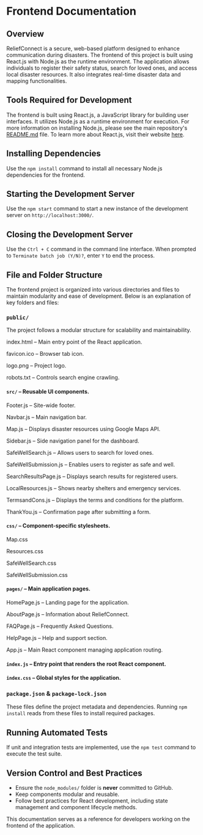 # Frontend Documentation

## Overview
ReliefConnect is a secure, web-based platform designed to enhance communication during disasters. The frontend of this project is built using React.js with Node.js as the runtime environment. The application allows individuals to register their safety status, search for loved ones, and access local disaster resources. It also integrates real-time disaster data and mapping functionalities.

## Tools Required for Development
The frontend is built using React.js, a JavaScript library for building user interfaces. It utilizes Node.js as a runtime environment for execution. For more information on installing Node.js, please see the main repository's [README.md](../README.md) file. To learn more about React.js, visit their website [here](https://reactjs.org/).

## Installing Dependencies
Use the `npm install` command to install all necessary Node.js dependencies for the frontend.

## Starting the Development Server
Use the `npm start` command to start a new instance of the development server on `http://localhost:3000/`.

## Closing the Development Server
Use the `Ctrl + C` command in the command line interface. When prompted to `Terminate batch job (Y/N)?`, enter `Y` to end the process.

## File and Folder Structure
The frontend project is organized into various directories and files to maintain modularity and ease of development. Below is an explanation of key folders and files:

### `public/`
The project follows a modular structure for scalability and maintainability.

index.html – Main entry point of the React application.

favicon.ico – Browser tab icon.

logo.png – Project logo.

robots.txt – Controls search engine crawling.


#### `src/` – Reusable UI components.
Footer.js – Site-wide footer.

Navbar.js – Main navigation bar.

Map.js – Displays disaster resources using Google Maps API.

Sidebar.js – Side navigation panel for the dashboard.

SafeWellSearch.js – Allows users to search for loved ones.

SafeWellSubmission.js – Enables users to register as safe and well.

SearchResultsPage.js – Displays search results for registered users.

LocalResources.js – Shows nearby shelters and emergency services.

TermsandCons.js – Displays the terms and conditions for the platform.

ThankYou.js – Confirmation page after submitting a form.


#### `css/` – Component-specific stylesheets.
Map.css

Resources.css

SafeWellSearch.css

SafeWellSubmission.css


#### `pages/` – Main application pages.
HomePage.js – Landing page for the application.

AboutPage.js – Information about ReliefConnect.

FAQPage.js – Frequently Asked Questions.

HelpPage.js – Help and support section.

App.js – Main React component managing application routing.


#### `index.js`  – Entry point that renders the root React component.


#### `index.css` – Global styles for the application.


### `package.json` & `package-lock.json`
These files define the project metadata and dependencies. Running `npm install` reads from these files to install required packages.

## Running Automated Tests
If unit and integration tests are implemented, use the `npm test` command to execute the test suite.

## Version Control and Best Practices
- Ensure the `node_modules/` folder is **never** committed to GitHub.
- Keep components modular and reusable.
- Follow best practices for React development, including state management and component lifecycle methods.

This documentation serves as a reference for developers working on the frontend of the application.